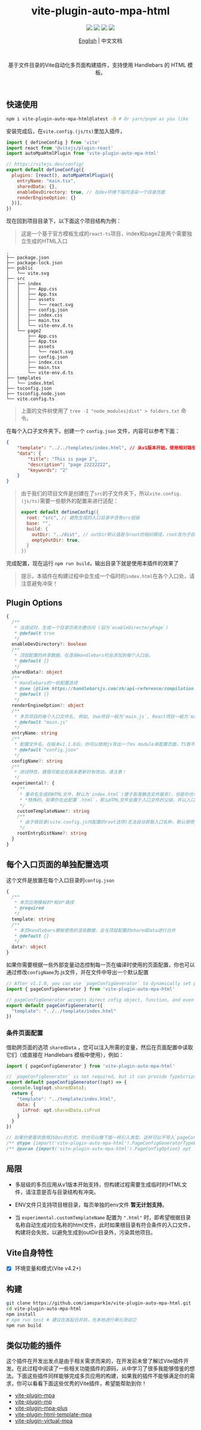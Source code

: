 <h1 align='center'>vite-plugin-auto-mpa-html</h1>

<p align='center'>
  <a href="https://codecov.io/gh/iamspark1e/vite-plugin-auto-mpa-html" ><img src="https://codecov.io/gh/iamspark1e/vite-plugin-auto-mpa-html/branch/main/graph/badge.svg?token=xW4J4R4P7b"/></a>
  <a href="https://www.npmjs.com/package/vite-plugin-auto-mpa-html"><img src="https://img.shields.io/npm/v/vite-plugin-auto-mpa-html" /></a>
  <a href="https://www.npmjs.com/package/vite-plugin-auto-mpa-html"><img src="https://img.shields.io/npm/dm/vite-plugin-auto-mpa-html" /></a>
  <img src="https://img.shields.io/badge/Vite-%5E2.9.15%7C%5E3.2.3%7C4-brightgreen" />
</p>

<p align='center'><a href="./README.md">English</a> | 中文文档</p>
<br />
<p align='center'>基于文件目录的Vite自动化多页面构建插件，支持使用 Handlebars 的 HTML 模板。</p>
<br />

## 快速使用

```bash
npm i vite-plugin-auto-mpa-html@latest -D # Or yarn/pnpm as you like
```

安装完成后，在`vite.config.(js/ts)`里加入插件，

```javascript
import { defineConfig } from 'vite'
import react from '@vitejs/plugin-react'
import autoMpaHtmlPlugin from 'vite-plugin-auto-mpa-html'

// https://vitejs.dev/config/
export default defineConfig({
  plugins: [react(), autoMpaHtmlPlugin({
    entryName: "main.tsx",
    sharedData: {},
    enableDevDirectory: true, // 在dev环境下临时渲染一个目录页面
    renderEngineOption: {}
  })],
})
```

现在回到项目目录下，以下面这个项目结构为例：

> 这是一个基于官方模板生成的`react-ts`项目，index和page2是两个需要独立生成的HTML入口

```
.
├── package.json
├── package-lock.json
├── public
│   └── vite.svg
├── src
│   ├── index
│   │   ├── App.css
│   │   ├── App.tsx
│   │   ├── assets
│   │   │   └── react.svg
│   │   ├── config.json
│   │   ├── index.css
│   │   ├── main.tsx
│   │   └── vite-env.d.ts
│   └── page2
│       ├── App.css
│       ├── App.tsx
│       ├── assets
│       │   └── react.svg
│       ├── config.json
│       ├── index.css
│       ├── main.tsx
│       └── vite-env.d.ts
├── templates
│   └── index.html
├── tsconfig.json
├── tsconfig.node.json
└── vite.config.ts
```

> 上面的文件树使用了 `tree -I "node_modules|dist" > folders.txt` 命令。

在每个入口子文件夹下，创建一个 `config.json` 文件，内容可以参考下面：

```json
{
    "template": "../../templates/index.html", // 从v1版本开始，使用相对路径
    "data": {
        "title": "This is page 2",
        "description": "page 22222222",
        "keywords": "2"
    }
}
```

> 由于我们的项目文件是创建在了`src`的子文件夹下，所以`vite.config.(js/ts)`需要一些额外的配置来进行适配：
>
> ```javascript
> export default defineConfig({
>   root: "src", // 避免生成的入口目录中含有src层级
>   base: "",
>   build: {
>     outDir: "../dist", // outDir默认值是与root的相对路径，root改为子目录后，dist需要生成到根目录下，因此需要配置
>     emptyOutDir: true,
>   }
> })
> ```

完成配置，现在运行 `npm run build`，输出目录下就是使用本插件的效果了

> 提示，本插件在构建过程中会生成一个临时的`index.html`在各个入口处，请注意避免冲突！

## Plugin Options

```typescript
{
  /**
   * 当调试时，生成一个目录页来方便访问 (旧为`enableDirectoryPage`)
   * @default true
   */
  enableDevDirectory?: boolean
  /**
   * 顶层配置的共享数据，在渲染Handlebars时会添加到每个入口处。
   * @default {}
   */
  sharedData?: object
  /**
   * Handlebars的一些配置选项
   * @see {@link https://handlebarsjs.com/zh/api-reference/compilation.html}
   * @default {}
   */
  renderEngineOption?: object
  /**
   * 多页项目的每个入口文件名, 例如, Vue项目一般为`main.js`, React项目一般为`main.jsx`.
   * @default "main.js"
   */
  entryName: string
  /**
   * 配置文件名，在版本v1.1.0后，你可以使用js导出一个es module来配置页面，TS暂不支持.
   * @default "config.json"
   */
  configName?: string
  /**
   * 测试特性，键值可能会在版本更新时有改动，请注意！
   */
  experimental?: {
    /**
     * 重命名生成的HTML文件，默认为`index.html`(便于各类静态文件服务)，但是你也可以命名为其他名字。
     * *特殊的，如果你在此配置`.html`，那么HTML文件会置于入口文件的父级，并以入口文件名来命名。但是这个选项不能在你配置的root目录下生效，因为这样做生成的HTMl文件会置于outDir外，进而产生污染。
     */
    customTemplateName?: string
    /**
     * 由于根目录(vite.config.js内配置的root选项)无法自动获取入口名称，默认使用_root作为其module名，你也可以通过这个配置项来自定义。
     */
    rootEntryDistName?: string
  }
}
```

## 每个入口页面的单独配置选项

这个文件是放置在每个入口目录的`config.json`

```typescript
{
  /**
   * 本页应用模板的*相对*路径
   * @required
   */
  template: string
  /**
   * 本页Handlebars模板使用的渲染数据，会与顶层配置的sharedData进行合并
   * @default {}
   */
  data?: object
}
```

如果你需要根据一些外部变量动态控制每一页在编译时使用的页面配置，你也可以通过修改`configName`为.js文件，并在文件中导出一个默认配置

```javascript
// After v1.1.0, you can use `pageConfigGenerator` to dynamically set page config.
import { pageConfigGenerator } from 'vite-plugin-auto-mpa-html'

// pageConfigGenerator accepts direct cofig object, function, and even Promise.
export default pageConfigGenerator({
  "template": "../../template/index.html"
})
```

### 条件页面配置

借助跨页面的选项 `sharedData` ，您可以注入所需的变量，然后在页面配置中读取它们（或直接在 Handlebars 模板中使用），例如：

```javascript
import { pageConfigGenerator } from 'vite-plugin-auto-mpa-html'

// `pageConfigGenerator` is not required, but it can provide TypeScript reference.
export default pageConfigGenerator((opt) => {
  console.log(opt.sharedData);
  return {
    "template": "../template/index.html",
    data: {
      isProd: opt.sharedData.isProd
    }
  }
})

// 如果你更喜欢使用JSDoc的方式，你也可以像下面一样引入类型，这样可以不导入`pageConfigGenerator`
/** @type {import('vite-plugin-auto-mpa-html').PageConfigGeneratorTypeExport} */
/** @param {import('vite-plugin-auto-mpa-html').PageConfigOption} opt  */
```

## 局限

- 多层级的多页应用从v1版本开始支持，但构建过程需要生成临时的HTML文件，请注意是否与目录结构有冲突。

- ENV文件只支持项目根目录，每页单独的env文件 __暂无计划支持__。

- 当 `experimental.customTemplateName` 配置为 `".html"` 时，即希望根据目录名称自动生成对应名称的html文件，此时如果根目录有符合条件的入口文件，构建将会失败，以避免生成到outDir目录外，污染其他项目。

## Vite自身特性

- [x] 环境变量和模式(Vite v4.2+)

## 构建

```bash
git clone https://github.com/iamspark1e/vite-plugin-auto-mpa-html.git
cd vite-plugin-auto-mpa-html
npm install
# npm run test # 建议在发起合并前，先本地进行单元测试😊
npm run build
```

## 类似功能的插件

这个插件在开发出发点是由于相关需求而来的，在开发前未曾了解过Vite插件开发。在此过程中阅读了一些相关功能插件的源码，从中学习了很多我能够借鉴的想法。下面这些插件同样能够完成多页应用的构建，如果我的插件不能够满足你的需求，你可以看看下面这些优秀的Vite插件，希望能帮助到你！

- [vite-plugin-mpa](https://github.com/IndexXuan/vite-plugin-mpa)
- [vite-plugin-mp](https://github.com/zhuweiyou/vite-plugin-mp)
- [vite-plugin-mpa-plus](https://github.com/yzydeveloper/vite-plugin-mpa-plus)
- [vite-plugin-html-template-mpa](https://github.com/Miofly/vite-plugin-html-template-mpa)
- [vite-plugin-virtual-mpa](https://github.com/emosheeep/vite-plugin-virtual-mpa)